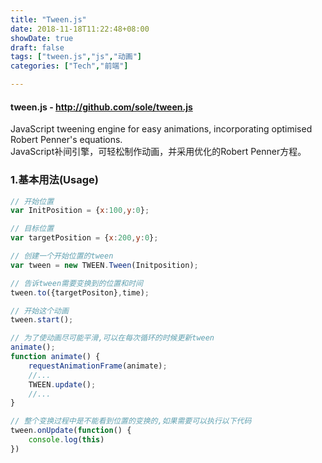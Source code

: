 ```yaml
---
title: "Tween.js"
date: 2018-11-18T11:22:48+08:00
showDate: true
draft: false
tags: ["tween.js","js","动画"]
categories: ["Tech","前端"]

---
```

#### tween.js - http://github.com/sole/tween.js
JavaScript tweening engine for easy animations, incorporating optimised Robert Penner's equations.
<br>JavaScript补间引擎，可轻松制作动画，并采用优化的Robert Penner方程。
### 1.基本用法(Usage)
```js
// 开始位置
var InitPosition = {x:100,y:0};

// 目标位置
var targetPosition = {x:200,y:0};

// 创建一个开始位置的tween
var tween = new TWEEN.Tween(Initposition);

// 告诉tween需要变换到的位置和时间
tween.to({targetPositon},time);

// 开始这个动画
tween.start();

// 为了使动画尽可能平滑,可以在每次循环的时候更新tween
animate();
function animate() {
    requestAnimationFrame(animate);
    //...
    TWEEN.update();
    //...
}

// 整个变换过程中是不能看到位置的变换的,如果需要可以执行以下代码
tween.onUpdate(function() {
    console.log(this)    
})
```